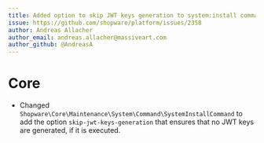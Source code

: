```yaml
---
title: Added option to skip JWT keys generation to system:install command.
issue: https://github.com/shopware/platform/issues/2358
author: Andreas Allacher
author_email: andreas.allacher@massiveart.com
author_github: @AndreasA
---
```

# Core
* Changed `Shopware\Core\Maintenance\System\Command\SystemInstallCommand` to add the option `skip-jwt-keys-generation` that ensures that no JWT keys are generated, if it is executed.
